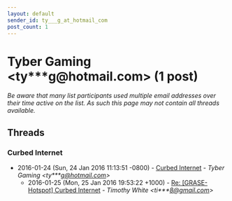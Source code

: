```yaml
---
layout: default
sender_id: ty___g_at_hotmail_com
post_count: 1
---
```


# Tyber Gaming <ty***g<span>@</span>hotmail.com> (1 post)

_Be aware that many list participants used multiple email addresses over their time active on the list. As such this page may not contain all threads available._

## Threads

### Curbed Internet
+ 2016-01-24 (Sun, 24 Jan 2016 11:13:51 -0800) - [Curbed Internet](/archive/2016/01/3f2969d284b15a8d26b21311814983738ef3a5e4a68b866ea4c7dfa920b584a9) - _Tyber Gaming \<ty***g@hotmail.com\>_
  + 2016-01-25 (Mon, 25 Jan 2016 19:53:22 +1000) - [Re: [GRASE-Hotspot] Curbed Internet](/archive/2016/01/047f35a47a340cca7c51c171713d55c6810db68753f8ca4c862be860d93df3f9) - _Timothy White \<ti***8@gmail.com\>_


